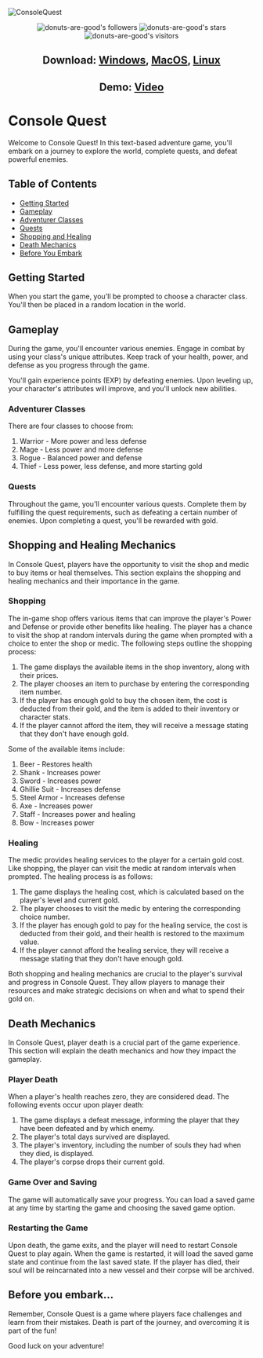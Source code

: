 ![ConsoleQuest](https://user-images.githubusercontent.com/96031819/232260365-a87e5bc0-c9ff-4d2e-b0d6-9ba9fd0f60d2.png)
<center>

![donuts-are-good's followers](https://img.shields.io/github/followers/donuts-are-good?&color=555&style=for-the-badge&label=followers) ![donuts-are-good's stars](https://img.shields.io/github/stars/donuts-are-good?affiliations=OWNER%2CCOLLABORATOR&color=555&style=for-the-badge) ![donuts-are-good's visitors](https://komarev.com/ghpvc/?username=donuts-are-good&color=555555&style=for-the-badge&label=visitors)


## Download: [Windows](htps://github.com/donuts-are-good/consolequest/releases/latest), [MacOS](htps://github.com/donuts-are-good/consolequest/releases/latest), [Linux](htps://github.com/donuts-are-good/consolequest/releases/latest) 

## Demo: [Video](https://asciinema.org/a/Iu5Vu6S2j9IAPSenvH8ZU3OX2)
</center>

# Console Quest 

Welcome to Console Quest! In this text-based adventure game, you'll embark on a journey to explore the world, complete quests, and defeat powerful enemies.

## Table of Contents

* [Getting Started](#getting-started)
* [Gameplay](#gameplay)
* [Adventurer Classes](#adventurer-classes)
* [Quests](#quests)
* [Shopping and Healing](#shopping-and-healing-mechanics)
* [Death Mechanics](#death-mechanics)
* [Before You Embark](#before-you-embark)

## Getting Started

When you start the game, you'll be prompted to choose a character class. You'll then be placed in a random location in the world.


## Gameplay

During the game, you'll encounter various enemies. Engage in combat by using your class's unique attributes. Keep track of your health, power, and defense as you progress through the game.

You'll gain experience points (EXP) by defeating enemies. Upon leveling up, your character's attributes will improve, and you'll unlock new abilities.

### Adventurer Classes

There are four classes to choose from:

1. Warrior - More power and less defense
2. Mage - Less power and more defense
3. Rogue - Balanced power and defense
4. Thief - Less power, less defense, and more starting gold

### Quests

Throughout the game, you'll encounter various quests. Complete them by fulfilling the quest requirements, such as defeating a certain number of enemies. Upon completing a quest, you'll be rewarded with gold.

## Shopping and Healing Mechanics
In Console Quest, players have the opportunity to visit the shop and medic to buy items or heal themselves. This section explains the shopping and healing mechanics and their importance in the game.

### Shopping
The in-game shop offers various items that can improve the player's Power and Defense or provide other benefits like healing. The player has a chance to visit the shop at random intervals during the game when prompted with a choice to enter the shop or medic. The following steps outline the shopping process:

1. The game displays the available items in the shop inventory, along with their prices.
2. The player chooses an item to purchase by entering the corresponding item number.
3. If the player has enough gold to buy the chosen item, the cost is deducted from their gold, and the item is added to their inventory or character stats.
4. If the player cannot afford the item, they will receive a message stating that they don't have enough gold.

Some of the available items include:

1. Beer - Restores health
2. Shank - Increases power
3. Sword - Increases power
4. Ghillie Suit - Increases defense
5. Steel Armor - Increases defense
6. Axe - Increases power
7. Staff - Increases power and healing
8. Bow - Increases power

### Healing
The medic provides healing services to the player for a certain gold cost. Like shopping, the player can visit the medic at random intervals when prompted. The healing process is as follows:

1. The game displays the healing cost, which is calculated based on the player's level and current gold.
2. The player chooses to visit the medic by entering the corresponding choice number.
3. If the player has enough gold to pay for the healing service, the cost is deducted from their gold, and their health is restored to the maximum value.
4. If the player cannot afford the healing service, they will receive a message stating that they don't have enough gold.

Both shopping and healing mechanics are crucial to the player's survival and progress in Console Quest. They allow players to manage their resources and make strategic decisions on when and what to spend their gold on.


## Death Mechanics
In Console Quest, player death is a crucial part of the game experience. This section will explain the death mechanics and how they impact the gameplay.

### Player Death
When a player's health reaches zero, they are considered dead. The following events occur upon player death:

1. The game displays a defeat message, informing the player that they have been defeated and by which enemy.
2. The player's total days survived are displayed.
3. The player's inventory, including the number of souls they had when they died, is displayed.
4. The player's corpse drops their current gold.

### Game Over and Saving
The game will automatically save your progress. You can load a saved game at any time by starting the game and choosing the saved game option.


### Restarting the Game
Upon death, the game exits, and the player will need to restart Console Quest to play again. When the game is restarted, it will load the saved game state and continue from the last saved state. If the player has died, their soul will be reincarnated into a new vessel and their corpse will be archived.


## Before you embark...

Remember, Console Quest is a game where players face challenges and learn from their mistakes. Death is part of the journey, and overcoming it is part of the fun!

Good luck on your adventure!


